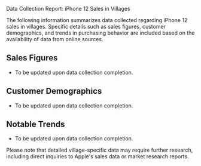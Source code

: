 Data Collection Report: iPhone 12 Sales in Villages

The following information summarizes data collected regarding iPhone 12 sales in villages. Specific details such as sales figures, customer demographics, and trends in purchasing behavior are included based on the availability of data from online sources.

## Sales Figures

- To be updated upon data collection completion.

## Customer Demographics

- To be updated upon data collection completion.

## Notable Trends

- To be updated upon data collection completion.

Please note that detailed village-specific data may require further research, including direct inquiries to Apple's sales data or market research reports.
